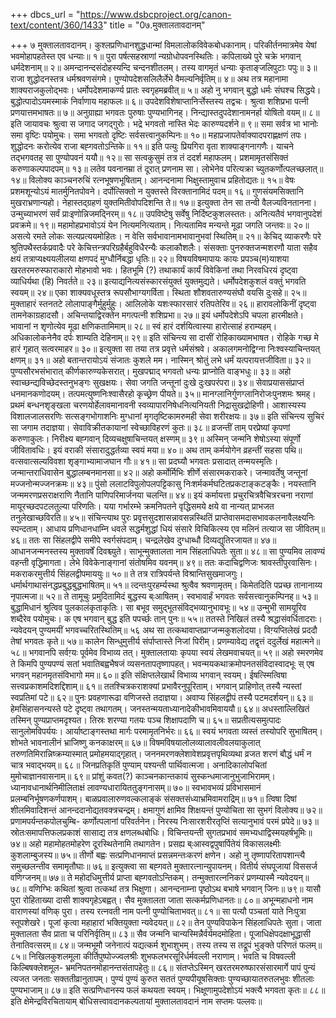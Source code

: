 +++
dbcs_url = "https://www.dsbcproject.org/canon-text/content/360/1433"
title = "0७.मुक्तालतावदानम्"

+++
७ मुक्तालतावदानम्।
कुश्लप्रणिधानशुद्धधान्मां 
विमलालोकविवेकबोधकानाम्। 
परिकीर्तनमात्रमेव येषां 
भवमोहापहतेस्त एव धन्याः॥ १॥
पुरा पर्षत्सहस्राणां न्यग्रोधोपवनस्थितिः। 
कपिलाख्ये पुरे चक्रे भगवान् धर्मदेशनाम्॥ २॥
अमन्दानन्दसंदोहस्यन्दि चन्दनशीतलम्। 
तस्य वागमृतं धन्याः कृताङ्जलिपुटाः पपुः॥ ३॥
राजा शुद्धोदनस्तत्र धर्मश्रवणसंगमे। 
पुण्योपदेशसलिलैर्लेभे  वैमल्यनिर्वृतिम्॥ ४॥
अथ तत्र महानामा शाक्यराजकुलोद्भवः। 
धर्मोपदेशमाकर्ण्य प्रातः स्वगृहमब्रवीत्॥ ५॥
अहो नु भगवान् बुद्धो धर्मः संघश्च  सिद्धये। 
बुद्धोत्पादोऽयमस्माकं निर्वाणाय महाफलः॥ ६॥
उपदेशविशेषाप्तानिर्ऱ्तेस्तस्य तद्वचः। 
श्रुत्वा शशिप्रभा पत्नी प्रणयात्तमभाषतः॥ ७॥
अनुग्राह्या भगवतः पुरुषाः पुण्यभागिनह्। 
निन्द्यास्तदुपदेशानामनर्हा योषितो वयम्॥ ८॥
इति जायावचः श्रुत्वा स जगाद जगद्गुरोः। 
भद्रे भगवतो नास्ति भेदः कारुण्यदर्शने॥ ९॥
समा सर्वत्र भा भानोः समा वृष्टिः पयोमुचः। 
समा भगवतो दृष्टिः सर्वसत्त्वानुकम्पिनः॥ १०॥
महाप्रजापतेर्वाक्यादपराह्णक्षणं तपः। 
शुद्धोदनः करोत्येव राजा बह्गवतोऽन्तिके॥ ११॥
इति पत्युः प्रियगिरा वृता शाक्याङ्गनागणैः। 
याचने तद्भगवतह् सा पुण्योपवनं ययौ॥ १२॥
सा सत्वकुसुमं तत्र तं ददर्श महाफलम्। 
प्रशमामृतसंसिक्तं करुणाकल्पपादपम्॥ १३॥
लतेव पवनानम्रा तं दूरात्  प्रणनाम सा।
लोभेनेव परित्यक्रा च्युतकर्णोत्पलच्छलात्॥ १४॥
विलोक्य काञ्चनरुचिं रत्नभूषणभूषिताम्। 
आनन्दनामा भिक्षुस्तामुवाच प्रहितोद्यतः॥ १५॥
वेषः प्रशमशून्योऽयं मातर्मुनितपोवने। 
दर्पोत्सिक्तो न युक्तस्ते विरक्तानामिदं पदम्॥  १६॥
गुणसंयमसिक्तानि मुखराभ्रणान्यहो। 
नेहास्तद्ग्रहणं युक्तमितीवोपदिशन्ति ते॥ १७॥
इत्युक्ता तेन सा तन्वी वैलज्यविनतानना। 
उन्मुच्याभरणं सर्वं प्राःइणोन्निजमद्निरम्॥ १८॥
उपविष्टेषु सर्वेषु निर्दिष्टकुशलस्ततः। 
अनित्यतैवं भगवानुपदेशं प्रवक्रमे॥ १९॥
महामोहप्रभावोऽयं येन नित्यमनित्यताम्। 
नित्यतामिव मन्यन्ते मूढा जगति जन्तवः॥ २०॥
असत्ये रमते लोकः सत्यप्रत्ययमोहितः।
न वेत्ति सर्वभावानामभावानुभवां स्थितिम्॥ २१॥
केचिद् व्याकरणैः परे श्रुतिपथैस्तर्कप्रवादैः परे 
केचित्तन्त्रपरिग्रहैर्बहुविधैरन्यैः कलाकौशलैः। 
संसक्ताः पुनरुक्तजन्मशरणौ याता सहैव क्षयं 
तत्राप्यक्ष्ययलीलया क्षणपदं मुग्धौर्निबद्धा धृतिः॥ २२॥
विषयविषमापायः कायः प्रपञ्च(म)याशया 
खरतरमरुस्फाराकारो मोहभावो भवः। 
हितभूमि (?) तथाकार्यं कार्यं विवेकिनां तथा 
निरवधिरयं दृष्ट्वा व्याधिर्यथा (हि)  निवर्तते॥ २३॥
इत्याद्यनित्यसंस्कारसंयुक्तं युक्तमुद्यते। 
धर्मोपदेशकुशलं वक्तुं भगवति स्वयम्॥ २४॥
एका शाक्यवधूस्तत्र रूपसौभाग्यगर्विता। 
स्थिता शौशवतारुण्यसंघौ वयसि दुःसहे॥ २५॥
मुक्ताहारं स्तनतटे लोलापाङ्गैर्मुहुर्मुहुः। 
आलिलोके यशःस्फारसारं रतिपतेरिव॥ २६॥
हारावलोकिनीं दृष्ट्वा तामनेकाग्रहादसौ। 
अचिन्तयाद्विरक्तेन मगत्पत्नी शशिप्रभा॥ २७॥
इयं धर्मोपदेशेऽपि चपला हारमीक्षते। 
भावानां न शृणोत्येव मूढा क्षणिकतामिमाम्॥ २८॥
स्वं हारं दर्शयित्वास्या हारोत्साहं हराम्यहम्। 
अधिकालोकनेनैव दर्पः शाम्यति देहिनाम्॥ २९॥
इति संचिन्त्य सा दासीं रोहिकाख्यामभाषत। 
रोहिके  गच्छ मे हारं गृहात् सत्वरमाहर॥ ३०॥
इत्युक्ता सा तया तत्र प्रवृत्ते धर्मसंश्रवे। 
अकालगमनोद्विग्ना निःश्वस्याचिन्तयत् क्षणम्॥ ३१॥
अहो बतान्तरायोऽयं संजातः कुशले मम। 
नास्मिन् श्रोतुं लभे धर्मं यत्परायत्तजीविता॥ ३२॥
पुण्यसौरभसंभारात् कीर्णकारुण्यकेसरात्। 
मुखपद्माद् भगवतो धन्यः प्राप्नोति वाङ्भधुः॥ ३३॥
अहो स्वाच्छन्द्यविच्छेदस्तनुभङ्गः सुखक्षयः। 
सेवा जगति जन्तूनां दुःखे दुःखपरंपरा॥ ३४॥
सेवाप्रयाससंप्राप्तं धनमानकणोदयम्। 
तत्पमत्युष्णनिःश्वासैरहो कृच्छ्रेण पीयते॥ ३५॥
मानग्लानिर्गुणग्लानिरोजःपुनशमः श्रमह्। 
प्रथमं बन्धनशृङ्खला चरणयोर्हेलावमानावनी 
स्वव्यापारनिषेधनित्यनियती निद्रासुखद्रोहिणी। 
आशास्यस्य विशालजालसरणिः सत्सङ्गभोगाशनिः 
मुग्धानां मृगतृष्टिकामरुमही सेवा शरीरक्षयः॥ ३७॥
इति संचिन्त्य सुचिरं सा जगाम तदाज्ञया। 
सेवाविक्रीतकायानां स्वेच्छाविहरणं कुतः॥ ३८॥
व्रजन्तीं ताम् परप्रेष्यां कृपणां करुणाकुलः। 
निरीक्ष्य बह्गवान् दिव्यचक्षुषाचिन्तयत् क्षस्णम्॥ ३९॥
अस्मिन् जन्मनि शेषोऽस्या संपूर्णो जीवितावधिः। 
इयं वराकी संसारादुद्धर्तव्या स्वयं मया॥ ४०॥
अथ ताम् कर्मयोगेन व्रहन्तीं सहसा पथि॥ 
वत्सवात्सल्यविवशा शृङ्गाभ्यामाजघान गौः॥ ४१॥
सा प्रदघ्यौ भगवतः प्रसादात् तन्मयस्मृतिः। 
जन्मान्तराधिवासेन बुद्धालम्बनमानसा॥ ४२॥
अहो कर्मोर्मिभिः शीर्णे संसारमकराकरे। 
जन्मावर्तेषु जन्तूनां मज्जनोन्मज्जनक्रमः॥ ४३॥
पुंसो ललाटविपुलोपलपट्टिकासु 
निःशर्मकर्मघटितप्रकटाङ्कटङ्कैः। 
नयस्तानि जन्ममरणप्रसराक्षराणि 
नैतानि पाणिपरिमार्जनया चलन्ति॥ ४४॥
इयं कर्मायत्ता प्रचुरचित्रवैचित्ररचना 
नराणां मायूरच्छदपटलतुल्या परिणतिः। 
यया गर्भारम्भे क्रमनिपतने वृद्धिसमये 
क्षये वा नान्यत् प्राभजत तनुलेखाच्छविरति॥ ४५॥
संचिन्त्याथ पुरः प्रवृत्तसुदशासन्नावसन्नस्थितिं 
प्राप्तेवासमदासभावकलनावैलक्ष्यनिः स्पन्दताम्। 
आधाय प्रणिधानधाम्नि धवले सद्धर्मशुद्धां धियं 
संसारे विचिकित्स्य एव मलिनं तत्याज सा जीवितम्॥ ४६॥
ततः सा सिंहलद्वीपे समीपे स्वर्गसंपदाम्। 
चन्द्रलेखेव दुग्धाब्धौ दिव्यद्युतिरजायत॥ ४७॥
आधानजन्मनस्तस्य मुक्तावर्षें दिवश्च्युते। 
साभून्मुक्तालता नाम सिंहलाधिपतेः सुता॥ ४८॥
सा पुण्यमिव लावण्यं वहन्ती वृद्धिमागता। 
लेभे विवेकेनाङ्गानां संतोषमिव यवनम्॥ ४९॥
ततः कदाचिद्वणिजः श्रावस्तीपुरवासिनः। 
मकराकरमुत्तीर्य सिंहलद्वीपमाययुः॥ ५०॥
ते तत्र रात्रिपर्यन्ते विश्रान्तिसुखमाजगुः। 
धर्मार्थगाथासंनद्धप्रबुद्धबुद्धभाषितम्॥ ५१॥
त्दन्तःपुरहर्म्यस्था श्रुत्वैव श्रवणामृतम्। 
किमेतदिति पप्रच्छ तानानाय्य नृपात्मजा॥ ५२॥
ते तामूचुः प्रमुदितामिदं बुद्धस्य ब्ःआषितम्। 
स्वभावार्हं भगवतः सर्वसत्त्वानुकम्पिनह्॥ ५३॥
बुद्धामिधानं श्रुत्विव पुलकालंकृताकृतिः। 
सा बभूव समुद्भूतसंविद्भव्यानुभावभूः॥ ५४॥
उन्मुभी सामयूरिव शब्दैरेव पयोमुचः। 
क एष भगवान् बुद्ध इति पपर्च्छः तान् पुनः॥ ५५॥
ततस्ते निखिलं तस्यै श्रद्धासंवर्धितादराः। 
न्यवेदयन् पुण्यमयीं भगवच्चरितस्थितिम्॥ ५६
अथ सा तत्कथावाप्तप्राग्जन्मकुशलोदया। 
विग़्यप्तिलेखं प्रददौ तेषां भगवतः कृते॥ ५७॥
कालेन सिन्धुमुत्तीर्य संर्पाप्तास्ते निजां पिरीम्। 
प्रणम्यावेद्य तद्वृत्तं ददुर्लेखं महात्मने॥ ५८॥
भगवानपि सर्वग़्यः पूर्वमेव विभाव्य तत्। 
मुक्तालतायाः कृपया स्वयं लेखमवाचयत्॥ ५९॥
अहो स्मरणमेव ते किमपि पुण्यपण्यं सतां 
भवातिबह्वभैषजं व्यसनतापतृष्णापहत्। 
भवन्मयकथाक्रमोपनतसंविदास्वादभूः 
स् एष भगवन् महानमृतसंविभागो मम॥ ६०॥
इति संक्षिप्तलेखार्थं विभाव्य भगवान् स्वयम्। 
ईषत्स्मित्विषा सत्त्वप्रकाशमदिशद्दिशाम्॥ ६१॥
ततश्चित्रकराशक्यां प्रभावैरनुपूरिताम्। 
भगवान् प्राहिणोत् तस्यै न्यस्तां स्वप्रतिमां पटे॥ ६२॥
पुनः प्रवहणारूढा वणिजस्ते तदाज्ञया। 
अवाप्य सिंहलद्वीपं तस्यै पटमदर्शयन्॥ ६३॥
हेमसिंहासनन्यस्ते पटे दृष्ट्वा तथागतम्। 
जनस्तन्मयताध्यानादेकीभावमिवाययौ॥ ६४॥
अधस्ताल्लिखितं तस्मिन् पुण्यप्राप्तमदृश्यत। 
तिस्रः शरण्या गतयः पञ्च शिक्षापदाणि च॥ ६५॥
सप्रतीत्यसमुत्पादः सानुलोमविपर्ययः। 
आर्याष्टाङ्गस्तथा मार्गः परमामृतनिर्भरः॥ ६६॥
स्वयं भगवता व्यस्तं तस्योपरि सुभाषितम्। 
शोभते भावनालीनं भ्राजिष्णु कनकाक्षरम्॥ ६७॥
विषमविषयालोलव्यालावलीवलयाकुलात् 
तरुणतिमिरान्निष्क्रम्यास्मात् प्रमोहमयाद्गृहात्। 
जननमरणक्लेशावेशप्रवृत्तपृथिव्यथा 
व्रजत शरणं बौद्धं धर्मं न चात्र भवाद्भयम्॥ ६८॥
जिनप्रतिकृतिं पुण्याम् पश्यन्ती पार्थिवात्मजा। 
अनादिकालोपचितां मुमोचाज्ञानवासनाम्॥ ६९॥
प्रांशुं कवत(?) काञ्चनकान्तकायं 
सुस्कन्धमाजानुभुजाभिरामम्। 
ध्यानावधानार्थनिमीलिताक्षं 
लावण्यधारायिततुङ्गनासम्॥ ७०॥
स्वभावभव्यं प्रविभासमानं 
प्रलम्बनिर्भूषणकर्णपाशम्। 
बाळप्रवालारुणवल्कलाङ्कं 
संसक्तसंध्याभ्रमिवामराद्रिम्॥ ७१॥
त्विषा दिषां शीलमिवादिशन्तं 
आनन्ददानोद्यतवक्त्रचन्द्रम्। 
क्षमागुणं क्षामिव शिक्षयन्तं 
पुण्योचिता सा सुभगं विलोक्य॥ ७२॥
प्रणामपर्यन्तकपोलचुम्बि- 
कर्णोत्पलानां परिवर्तनेन। 
निरस्य निःसारशरीरतृप्तिं 
सत्यानुभावं परमं प्रपेदे॥ ७३॥
स्रोतःसमापत्तिफलप्रकाशं 
सासाद्य तत्र क्षणलब्धबोधिः। 
विचिन्तयन्ती सुगतप्रभावं 
समभ्यधाद्विस्मयहर्षभूमिः॥ ७४॥
अहो महामोहतमोहरेण 
दूरस्थितेनामि तथागतेन। 
प्रसह्य ब्ःआस्वद्वपुषार्पितेयं 
विकासलक्ष्मीः कुशलाम्बुजस्य॥ ७५॥
तीर्णो बह्वः सत्प्रणिधानमाप्तं 
प्रसन्नमन्तःकरणं क्षणेन। 
अहो नु तृष्णापरितापशान्त्यै 
समुच्छलन्तीव समामृतौघाः॥ ७६॥
इत्युक्त्वा सा बह्गवते मुक्तारत्नान्युपायनम्। 
वितीर्य संघपूजायां विससर्ज वणिग्जनम्॥ ७७॥
ते महोदधिमुत्तीर्य प्राप्ता बह्गवतोऽन्तिकम्। 
तन्मुक्तारत्ननिकरं प्रणम्यास्मै न्यवेदयन्॥ ७८॥
वणिग्भिः कथितां श्रुत्वा तत्कथां तत्र भिक्षुणा। 
आनन्दनाम्ना पृष्ठोऽथ बभाषे भगवान् जिनः॥ ७९॥
यासौ पुरा रोहिताख्या दासी शाक्यगृहेऽबह्वत्। 
सैव मुक्तालता जाता सत्कर्मप्रणिधानतः॥ ८०॥
अभून्महाधनो नाम वाराणस्यां वणिक् पुरा। 
तस्य रत्नवती नाम पत्नी पुण्योचिताभवत्॥ ८१॥
सा पत्यौ पञ्चतां याते निःपुत्रा स्तूपशेखरे। 
पूजां कृत्वा महाहारां भक्तियुक्ता न्यवेदयत्॥ ८२॥
तेन पुण्यविपाकेन सिंहलाधिपतेः सुता। 
जाता मुक्तालता सैव प्राता च परिनिर्वृतिम्॥ ८३॥
सैव जन्मनि चान्यस्मिन्नैर्वर्यमदमोहिता। 
पूजाधिक्षेपदक्षाभूद्धासी तेनातिवत्सरम्॥ ८४॥
जन्मभूमौ जनेनात्पं यद्यत्कर्म शुभाशुभम्। 
तस्य तस्य स तद्रूपं भुङ्क्ते परिणतं फलम्॥ ८५॥
निखिलकुशलमूला कीर्तिपुष्पोज्ज्वलश्रीः 
शुभफलभरसूरिर्धर्मवल्ली नराणाम्। 
भवति च विषवल्ली किल्बिषक्लेशमूल- 
भ्रमनिपतनमोहानन्तसंतापहेतुः॥ ८६॥
संतप्तेऽस्मिन् खरतरमरुष्फारसंसारमार्गे 
पापं पुन्यं त्यजत जनताः सक्ततीव्रानुतापम्। 
पुण्यं पुण्यं कुरुत सततं पुण्यपीयूषसिक्ताः 
पुण्यच्छायातरुतलभुवः शीतलाः पुण्यभाजाम्॥ ८७॥
इति सत्प्रणिधानस्य फलं कथयता स्वयम्। 
भिक्षूणामुपदेशोऽयं भक्त्यै भगवता कृतः॥ ८८॥
इति क्षेमेन्द्रविरचितायाम् बोधिसत्त्वावदानकल्पतायां 
मुक्तालतावदानं नाम सप्तमः पल्लवः॥
